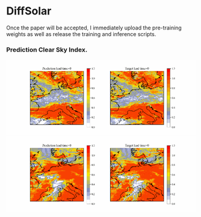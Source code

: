 # DiffSolar

Once the paper will be accepted, I immediately upload the pre-training weights as well as release the training and inference scripts.


### Prediction Clear Sky Index.
<div align="center">
<img src="figure/sample 1.gif" width="800">
</div>

<div align="center">
<img src="figure/sample 2.gif" width="800">
</div>
